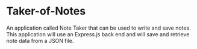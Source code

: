 # Taker-of-Notes
An application called Note Taker that can be used to write and save notes. This application will use an Express.js back end and will save and retrieve note data from a JSON file.
